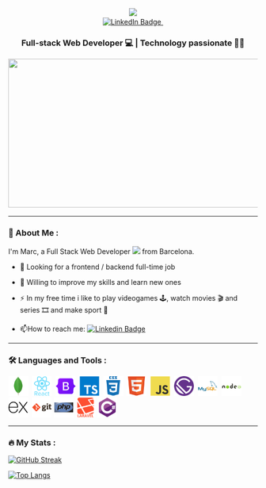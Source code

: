 
<div id="header" align="center" >
  <img src="https://media3.giphy.com/media/ndM7oIOjaDQOhMKtF3/giphy.gif?cid=ecf05e47plf0kpknil03t06ipqjqqq1zt5l85j6ww265pw94&rid=giphy.gif&ct=g" width="200"/>
</div>

<div id="badges" align="center">
 <a href="https://www.linkedin.com/in/marccarbonellperez/">
    <img src="https://img.shields.io/badge/LinkedIn-blue?style=for-the-badge&logo=linkedin&logoColor=white" alt="LinkedIn Badge"/>
  </a>
  <img src="https://komarev.com/ghpvc/?username=sopadelletres01&style=flat-square&color=yellow" alt=""/>
</div>

<div align="center">
  <h3>Full-stack Web Developer 💻️ | Technology passionate 👨‍💻</h3>
</div>

<div align="center">
  <img src="https://media0.giphy.com/media/dWesBcTLavkZuG35MI/giphy.gif?cid=790b7611bf2ba54a57133fef09a756947107e40bc0d94784&rid=giphy.gif&ct=g" width="600" height="300"/>
</div>

---

### 📝 About Me :

I'm Marc, a Full Stack Web Developer <img src="https://media.giphy.com/media/WUlplcMpOCEmTGBtBW/giphy.gif" width="30"> from Barcelona.

- :telescope: Looking for a frontend / backend full-time job

- :seedling: Willing to improve my skills and learn new ones

- :zap: In my free time i like to play videogames 🕹️, watch movies 🎬️ and series 🎞️ and make sport 🏉

- :mailbox:How to reach me: [![Linkedin Badge](https://img.shields.io/badge/-sopadelletres-blue?style=flat&logo=Linkedin&logoColor=white)](https://www.linkedin.com/in/marccarbonellperez/)

---

### :hammer_and_wrench: Languages and Tools :

<div>
  <img src="https://github.com/devicons/devicon/blob/master/icons/mongodb/mongodb-original.svg" title="Mongo" alt="Mongo" width="40" height="40"/>&nbsp;
  <img src="https://github.com/devicons/devicon/blob/master/icons/react/react-original-wordmark.svg" title="React" alt="React" width="40" height="40"/>&nbsp;
  <img src="https://github.com/devicons/devicon/blob/master/icons/bootstrap/bootstrap-original.svg" title="Bootstrap" alt="Bootstrap" width="40" height="40"/>&nbsp;
  <img src="https://github.com/devicons/devicon/blob/master/icons/typescript/typescript-original.svg" title="Typescript" alt="Typescript " width="40" height="40"/>&nbsp;
  <img src="https://github.com/devicons/devicon/blob/master/icons/css3/css3-plain-wordmark.svg"  title="CSS3" alt="CSS" width="40" height="40"/>&nbsp;
  <img src="https://github.com/devicons/devicon/blob/master/icons/html5/html5-original.svg" title="HTML5" alt="HTML" width="40" height="40"/>&nbsp;
  <img src="https://github.com/devicons/devicon/blob/master/icons/javascript/javascript-original.svg" title="JavaScript" alt="JavaScript" width="40" height="40"/>&nbsp;
  <img src="https://github.com/devicons/devicon/blob/master/icons/gatsby/gatsby-original.svg" title="Gatsby"  alt="Gatsby" width="40" height="40"/>&nbsp;
  <img src="https://github.com/devicons/devicon/blob/master/icons/mysql/mysql-original-wordmark.svg" title="MySQL"  alt="MySQL" width="40" height="40"/>&nbsp;
  <img src="https://github.com/devicons/devicon/blob/master/icons/nodejs/nodejs-original-wordmark.svg" title="NodeJS" alt="NodeJS" width="40" height="40"/>&nbsp;
  <img src="https://github.com/devicons/devicon/blob/master/icons/express/express-original.svg" title="Express" alt="Express" width="40" height="40"/>&nbsp;
  <img src="https://github.com/devicons/devicon/blob/master/icons/git/git-original-wordmark.svg" title="Git" **alt="Git" width="40" height="40"/>
  <img src="https://github.com/devicons/devicon/blob/master/icons/php/php-original.svg" title="Php" **alt="Php" width="40" height="40"/>
  <img src="https://github.com/devicons/devicon/blob/master/icons/laravel/laravel-plain-wordmark.svg" title="Laravel" **alt="Laravel" width="40" height="40"/>
  <img src="https://github.com/devicons/devicon/blob/master/icons/csharp/csharp-original.svg" title="Csharp" **alt="Csharp" width="40" height="40"/>
</div>

---

### :fire: My Stats :

[![GitHub Streak](http://github-readme-streak-stats.herokuapp.com?user=sopadelletres01&theme=dark&hide_border=true&date_format=j%2Fn%5B%2FY%5D)](https://git.io/streak-stats)

[![Top Langs](https://github-readme-stats.vercel.app/api/top-langs/?username=sopadelletres01&layout=compact&theme=vision-friendly-dark)](https://github.com/anuraghazra/github-readme-stats)

